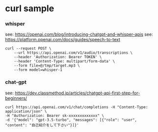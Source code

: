 # curl sample
### whisper
see: https://openai.com/blog/introducing-chatgpt-and-whisper-apis 
see: https://platform.openai.com/docs/guides/speech-to-text
```
curl --request POST \
    --url https://api.openai.com/v1/audio/transcriptions \
    --header 'Authorization: Bearer TOKEN' \
    --header 'Content-Type: multipart/form-data' \
    --form file=@/tmp/target.mp3 \
    --form model=whisper-1
```


### chat-gpt
see: https://dev.classmethod.jp/articles/chatgpt-api-first-step-for-beginners/
```
curl https://api.openai.com/v1/chat/completions -H "Content-Type: application/json" \
-H "Authorization: Bearer sk-xxxxxxxxxxxxx" \
-d '{"model": "gpt-3.5-turbo", "messages": [{"role": "user", "content": "自己紹介をして下さい"}]}'
```